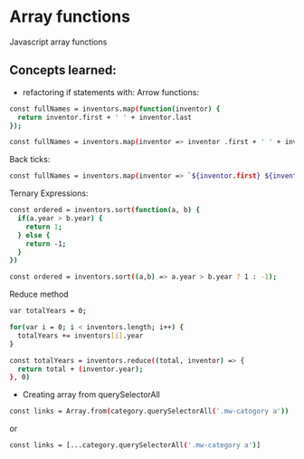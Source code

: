 # Array functions

Javascript array functions

## Concepts learned:
* refactoring if statements with:
Arrow functions:
```sh
const fullNames = inventors.map(function(inventor) {
  return inventor.first + ' ' + inventor.last
});
```
```sh
const fullNames = inventors.map(inventor => inventor .first + ' ' + inventor.last)
```
Back ticks:
```sh
const fullNames = inventors.map(inventor => `${inventor.first} ${inventor.last}`)
```
Ternary Expressions:
```sh
const ordered = inventors.sort(function(a, b) {
  if(a.year > b.year) {
    return 1;
  } else {
    return -1;
  }
})
```
```sh
const ordered = inventors.sort((a,b) => a.year > b.year ? 1 : -1);
```
Reduce method
```sh
var totalYears = 0;

for(var i = 0; i < inventors.length; i++) {
  totalYears += inventors[i].year
}
```
```sh
const totalYears = inventors.reduce((total, inventor) => {
  return total + (inventor.year);
}, 0)
```
* Creating array from querySelectorAll
```sh
const links = Array.from(category.querySelectorAll('.mw-catogory a'))
```
or
```sh
const links = [...category.querySelectorAll('.mw-category a')]
```
